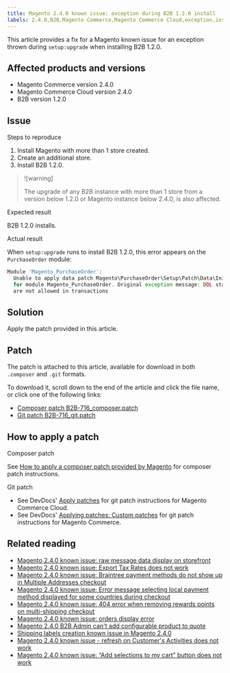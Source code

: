 ```yaml
---
title: Magento 2.4.0 known issue: exception during B2B 1.2.0 install
labels: 2.4.0,B2B,Magento Commerce,Magento Commerce Cloud,exception,installation,patch,setup:upgrade
---
```


This article provides a fix for a Magento known issue for an exception thrown during `setup:upgrade` when installing B2B 1.2.0.

## Affected products and versions

* Magento Commerce version 2.4.0
* Magento Commerce Cloud version 2.4.0
* B2B version 1.2.0

## Issue

 <span class="wysiwyg-underline">Steps to reproduce</span> 

1. Install Magento with more than 1 store created.
1. Create an additional store.
1. Install B2B 1.2.0.

>![warning]
>
>The upgrade of any B2B instance with more than 1 store from a version below 1.2.0 or Magento instance below 2.4.0, is also affected.

 <span class="wysiwyg-underline">Expected result</span> 

B2B 1.2.0 installs.

 <span class="wysiwyg-underline">Actual result</span> 

When `setup:upgrade` runs to install B2B 1.2.0, this error appears on the `PurchaseOrder` module:

```php
Module 'Magento_PurchaseOrder':
  Unable to apply data patch Magento\PurchaseOrder\Setup\Patch\Data\InitPurchaseOrderSalesSequence
  for module Magento_PurchaseOrder. Original exception message: DDL statements
  are not allowed in transactions
```

## Solution

Apply the patch provided in this article.

## Patch

The patch is attached to this article, available for download in both `.composer` and `.git` formats.

To download it, scroll down to the end of the article and click the file name, or click one of the following links:

* [Composer patch B2B-716\_composer.patch](assets/B2B-716_composer.patch.zip)
* [Git patch B2B-716\_git.patch](assets/B2B-716_git.patch.zip)

## How to apply a patch

 <span class="wysiwyg-underline">Composer patch</span> 

See [How to apply a composer patch provided by Magento](https://support.magento.com/hc/en-us/articles/360028367731) for composer patch instructions.

 <span class="wysiwyg-underline">Git patch</span> 

* See DevDocs' [Apply patches](https://devdocs.magento.com/cloud/project/project-patch.html) for git patch instructions for Magento Commerce Cloud.
* See DevDocs' [Applying patches: Custom patches](https://devdocs.magento.com/guides/v2.4/comp-mgr/patching.html#custom-patches) for git patch instructions for Magento Commerce.

## Related reading

* [Magento 2.4.0 known issue: raw message data display on storefront](https://support.magento.com/hc/en-us/articles/360045804332)
* [Magento 2.4.0 known issue: Export Tax Rates does not work](https://support.magento.com/hc/en-us/articles/360045850032)
* [Magento 2.4.0 known issue: Braintree payment methods do not show up in Multiple Addresses checkout](https://support.magento.com/hc/en-us/articles/360046354992)
* [Magento 2.4.0 known issue: Error message selecting local payment method displayed for some countries during checkout](https://support.magento.com/hc/en-us/articles/360047139331-Magento-2-4-0-known-issue-Error-message-selecting-local-payment-method-displayed-for-some-countries-during-checkout)
* [Magento 2.4.0 known issue: 404 error when removing rewards points on multi-shipping checkout](https://support.magento.com/hc/en-us/articles/360046920131-Magento-2-4-0-known-issue-404-error-when-removing-rewards-points-on-multi-shipping-checkout)
* [Magento 2.4.0 known issue: orders display error](https://support.magento.com/hc/en-us/articles/360046802271-Magento-2-4-0-known-issue-orders-display-error)
* [Magento 2.4.0 B2B Admin can't add configurable product to quote](https://support.magento.com/hc/en-us/articles/360046801971-Magento-2-4-0-known-issue-B2B-Admin-cannot-add-a-configurable-product-to-a-quote)
* [Shipping labels creation known issue in Magento 2.4.0](https://support.magento.com/hc/en-us/articles/360046750171-Shipping-labels-creation-known-issue-in-Magento-2-4-0)
* [Magento 2.4.0 known issue - refresh on Customer's Activities does not work](https://support.magento.com/hc/en-us/articles/360046091332-Magento-2-4-0-known-issue-refresh-on-Customer-s-Activities-does-not-work)
* [Magento 2.4.0 known issue: “Add selections to my cart” button does not work](https://support.magento.com/hc/en-us/articles/360045838312-Magento-2-4-0-known-issue-Add-selections-to-my-cart-button-does-not-work)

